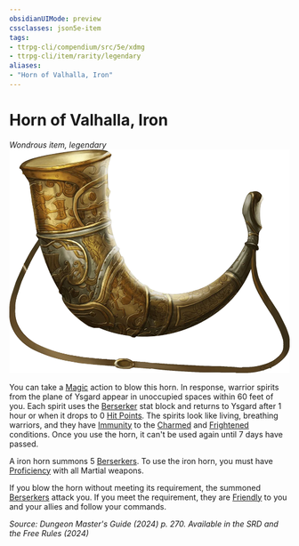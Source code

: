 ```yaml
---
obsidianUIMode: preview
cssclasses: json5e-item
tags:
- ttrpg-cli/compendium/src/5e/xdmg
- ttrpg-cli/item/rarity/legendary
aliases: 
- "Horn of Valhalla, Iron"
---
```

# Horn of Valhalla, Iron
*Wondrous item, legendary*  
![](Інструменти%20ДМ/CLI/items/img/horn-of-valhalla.webp#right)


You can take a [Magic](Інструменти%20ДМ/CLI/rules/actions.md#Magic) action to blow this horn. In response, warrior spirits from the plane of Ysgard appear in unoccupied spaces within 60 feet of you. Each spirit uses the [Berserker](Інструменти%20ДМ/CLI/bestiary/humanoid/berserker-xmm.md) stat block and returns to Ysgard after 1 hour or when it drops to 0 [Hit Points](Інструменти%20ДМ/CLI/rules/variant-rules/hit-points-xphb.md). The spirits look like living, breathing warriors, and they have [Immunity](Інструменти%20ДМ/CLI/rules/variant-rules/immunity-xphb.md) to the [Charmed](Інструменти%20ДМ/CLI/rules/conditions.md#Charmed) and [Frightened](Інструменти%20ДМ/CLI/rules/conditions.md#Frightened) conditions. Once you use the horn, it can't be used again until 7 days have passed.

A iron horn summons 5 [Berserkers](Інструменти%20ДМ/CLI/bestiary/humanoid/berserker-xmm.md). To use the iron horn, you must have [Proficiency](Інструменти%20ДМ/CLI/rules/variant-rules/proficiency-xphb.md) with all Martial weapons.

If you blow the horn without meeting its requirement, the summoned [Berserkers](Інструменти%20ДМ/CLI/bestiary/humanoid/berserker-xmm.md) attack you. If you meet the requirement, they are [Friendly](Інструменти%20ДМ/CLI/rules/variant-rules/friendly-attitude-xphb.md) to you and your allies and follow your commands.

*Source: Dungeon Master's Guide (2024) p. 270. Available in the <span title='Systems Reference Document (5.2)'>SRD</span> and the Free Rules (2024)*